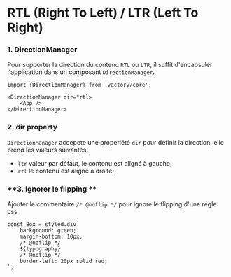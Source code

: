 
# RTL (Right To Left) / LTR (Left To Right)


### **1. DirectionManager**
Pour supporter la direction du contenu `RTL` ou `LTR`, il suffit d'encapsuler l'application dans un composant `DirectionManager`.

```
import {DirectionManager} from 'vactory/core';

<DirectionManager dir="rtl>
    <App />
</DirectionManager>

```


### **2. dir property**
`DirectionManager` accepete une properiété `dir` pour définir la direction, elle prend les valeurs suivantes:

- `ltr` valeur par défaut, le contenu est aligné à gauche;
- `rtl` le contenu est aligné à droite; 

### **3. Ignorer le flipping **
Ajouter le commentaire `/* @noflip */` pour ignore le flipping d'une régle css

```
const Box = styled.div`
    background: green;
    margin-bottom: 10px;
    /* @noflip */
    ${typography}
    /* @noflip */
    border-left: 20px solid red;
`;
```
